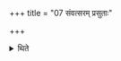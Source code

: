+++
title = "07 संवत्सरम् प्रसुताः"

+++

<details><summary>थिते</summary>

संवत्सरं प्रसुताः ७
</details>
